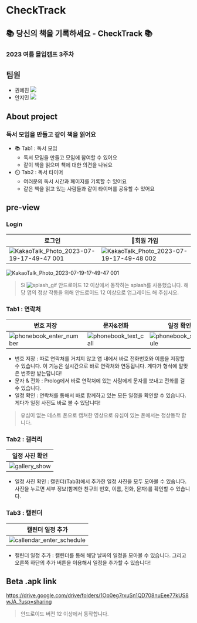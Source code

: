 # CheckTrack
## 📚 당신의 책을 기록하세요 - CheckTrack 📚
### 2023 여름 몰입캠프 3주차


## 팀원
 - 권예진 <a href="https://github.com/dmobtxx19" target="_blank"><img src="https://img.shields.io/badge/GitHub-181717?style=flat&logo=github&logoColor=white"/></a>
 - 안지민 <a href="https://github.com/retro3014" target="_blank"><img src="https://img.shields.io/badge/GitHub-181717?style=flat&logo=github&logoColor=white"/></a>

## About project
### 독서 모임을 만들고 같이 책을 읽어요
- 📚 Tab1 : 독서 모임
  - 독서 모임을 만들고 모임에 참여할 수 있어요
  - 같이 책을 읽으며 책에 대한 의견을 나눠요
- ⏲️ Tab2 : 독서 타이머
  - 여러분의 독서 시간과 페이지를 기록할 수 있어요
  - 같은 책을 읽고 있는 사람들과 같이 타이머를 공유할 수 있어요
 

## pre-view
### Login
|로그인|회원 가입|
|--|--|
|![KakaoTalk_Photo_2023-07-19-17-49-47 001](https://github.com/CheckTrack02/CheckTrack_Flutter/assets/36194346/9741711c-da24-48d3-80d5-5269f98cff13)|![KakaoTalk_Photo_2023-07-19-17-49-48 002](https://github.com/CheckTrack02/CheckTrack_Flutter/assets/36194346/4aea790b-5386-4e7f-ab1f-ee94da030b79)|

![KakaoTalk_Photo_2023-07-19-17-49-47 001](https://github.com/CheckTrack02/CheckTrack_Flutter/assets/36194346/b704806d-b69f-4a1a-a111-b2c1e7968cfe)
> Si
![splash_gif](https://github.com/Prolog365/Prolog365/assets/43375122/8332da34-51f7-4881-8a5a-70739753bec3)
> 안드로이드 12 이상에서 동작하는 splash를 사용했습니다. 해당 앱의 정상 작동을 위해 안드로이드 12 이상으로 업그레이드 해 주십시오.
### Tab1 : 연락처
|번호 저장|문자&전화|일정 확인|
|--|--|--|
|![phonebook_enter_number](https://github.com/Prolog365/Prolog365/assets/43375122/6cf0c8de-956a-4ae0-bc58-e51d8611546f)|![phonebook_text_call](https://github.com/Prolog365/Prolog365/assets/43375122/da3b21d8-bea3-41bd-8c87-7d40b4cb0d16)|![phonebook_schedule](https://github.com/Prolog365/Prolog365/assets/43375122/d8a0f643-da7b-4508-a4a5-325531cf49d4)|

- 번호 저장 : 따로 연락처를 거치지 않고 앱 내에서 바로 전화번호와 이름을 저장할 수 있습니다. 이 기능은 실시간으로 바로 연락처와 연동됩니다. 게다가 형식에 알맞은 번호만 받는답니다!
- 문자 & 전화 : Prolog에서 바로 연락처에 있는 사람에게 문자를 보내고 전화를 걸 수 있습니다.
- 일정 확인 : 연락처를 통해서 바로 함께하고 있는 모든 일정을 확인할 수 있습니다. 게다가 일정 사진도 바로 볼 수 있답니다!

> 유심이 없는 테스트 폰으로 캡쳐한 영상으로 유심이 있는 폰에서는 정상동작 합니다.

### Tab2 : 갤러리
|일정 사진 확인|
|--|
|![gallery_show](https://github.com/Prolog365/Prolog365/assets/43375122/079e1cc6-2904-40ff-8bde-8ec7c53b6998)|

- 일정 사진 확인 : 캘린더(Tab3)에서 추가한 일정 사진을 모두 모아볼 수 있습니다. 사진을 누르면 세부 정보(함께한 친구의 번호, 이름, 전화, 문자)를 확인할 수 있습니다.

### Tab3 : 캘린더
|캘린더 일정 추가|
|--|
|![callendar_enter_schedule](https://github.com/Prolog365/Prolog365/assets/43375122/daf8aa07-25a4-47cf-b758-475649be1a98)|

- 캘린더 일정 추가 : 캘린더를 통해 해당 날짜의 일정을 모아볼 수 있습니다. 그리고 오른쪽 하단의 추가 버튼을 이용해서 일정을 추가할 수 있습니다!


## Beta .apk link
https://drive.google.com/drive/folders/1Op0eg7rxuSn1QD708nuEee77kUS8wJA_?usp=sharing
> 안드로이드 버전 12 이상에서 동작합니다.

